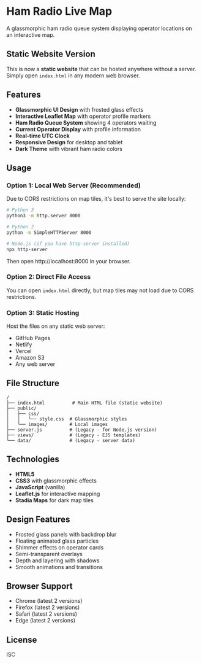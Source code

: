# Ham Radio Live Map

A glassmorphic ham radio queue system displaying operator locations on an interactive map.

## Static Website Version

This is now a **static website** that can be hosted anywhere without a server. Simply open `index.html` in any modern web browser.

## Features

- **Glassmorphic UI Design** with frosted glass effects
- **Interactive Leaflet Map** with operator profile markers
- **Ham Radio Queue System** showing 4 operators waiting
- **Current Operator Display** with profile information
- **Real-time UTC Clock**
- **Responsive Design** for desktop and tablet
- **Dark Theme** with vibrant ham radio colors

## Usage

### Option 1: Local Web Server (Recommended)
Due to CORS restrictions on map tiles, it's best to serve the site locally:

```bash
# Python 3
python3 -m http.server 8000

# Python 2
python -m SimpleHTTPServer 8000

# Node.js (if you have http-server installed)
npx http-server
```

Then open http://localhost:8000 in your browser.

### Option 2: Direct File Access
You can open `index.html` directly, but map tiles may not load due to CORS restrictions.

### Option 3: Static Hosting
Host the files on any static web server:
- GitHub Pages
- Netlify
- Vercel
- Amazon S3
- Any web server

## File Structure

```
/
├── index.html          # Main HTML file (static website)
├── public/
│   ├── css/
│   │   └── style.css  # Glassmorphic styles
│   └── images/        # Local images
├── server.js          # (Legacy - for Node.js version)
├── views/             # (Legacy - EJS templates)
└── data/              # (Legacy - server data)
```

## Technologies

- **HTML5**
- **CSS3** with glassmorphic effects
- **JavaScript** (vanilla)
- **Leaflet.js** for interactive mapping
- **Stadia Maps** for dark map tiles

## Design Features

- Frosted glass panels with backdrop blur
- Floating animated glass particles
- Shimmer effects on operator cards
- Semi-transparent overlays
- Depth and layering with shadows
- Smooth animations and transitions

## Browser Support

- Chrome (latest 2 versions)
- Firefox (latest 2 versions)
- Safari (latest 2 versions)
- Edge (latest 2 versions)

## License

ISC